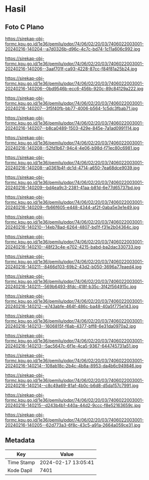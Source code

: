 # Hasil

## Foto C Plano

https://sirekap-obj-formc.kpu.go.id/1e36/pemilu/pdpr/74/06/02/20/03/7406022003001-20240216-140204--a7d0326b-d96c-4c7c-bd74-1c11a606c992.jpg

https://sirekap-obj-formc.kpu.go.id/1e36/pemilu/pdpr/74/06/02/20/03/7406022003001-20240216-140206--3aaf701f-ca93-4228-87cc-f84f81a25b24.jpg

https://sirekap-obj-formc.kpu.go.id/1e36/pemilu/pdpr/74/06/02/20/03/7406022003001-20240216-140206--0bd9546b-ecc6-456b-920c-89c84129a222.jpg

https://sirekap-obj-formc.kpu.go.id/1e36/pemilu/pdpr/74/06/02/20/03/7406022003001-20240216-140207--3f5f40fb-bb77-4006-b564-1c5dc3fbab71.jpg

https://sirekap-obj-formc.kpu.go.id/1e36/pemilu/pdpr/74/06/02/20/03/7406022003001-20240216-140207--b8ca0489-1503-429e-845e-7a1ad0991114.jpg

https://sirekap-obj-formc.kpu.go.id/1e36/pemilu/pdpr/74/06/02/20/03/7406022003001-20240216-140208--52fd1b67-94c4-4e06-b98d-f71ec80c6981.jpg

https://sirekap-obj-formc.kpu.go.id/1e36/pemilu/pdpr/74/06/02/20/03/7406022003001-20240216-140208--a0361b4f-dc1d-4714-a650-7ea68dce9039.jpg

https://sirekap-obj-formc.kpu.go.id/1e36/pemilu/pdpr/74/06/02/20/03/7406022003001-20240216-140209--bd4ea9c3-2381-41aa-b81d-6e77d65737bd.jpg

https://sirekap-obj-formc.kpu.go.id/1e36/pemilu/pdpr/74/06/02/20/03/7406022003001-20240216-140209--fb66f605-e448-4344-af2f-0aba5e3e1e49.jpg

https://sirekap-obj-formc.kpu.go.id/1e36/pemilu/pdpr/74/06/02/20/03/7406022003001-20240216-140210--14eb78ad-6264-4807-bd1f-f31e2b04364c.jpg

https://sirekap-obj-formc.kpu.go.id/1e36/pemilu/pdpr/74/06/02/20/03/7406022003001-20240216-140210--48f23c4e-e702-4215-babd-ba2dac330733.jpg

https://sirekap-obj-formc.kpu.go.id/1e36/pemilu/pdpr/74/06/02/20/03/7406022003001-20240216-140211--8466d103-69b2-43d2-b050-3696a77eaed4.jpg

https://sirekap-obj-formc.kpu.go.id/1e36/pemilu/pdpr/74/06/02/20/03/7406022003001-20240216-140211--569b6493-8fdc-418f-b35c-3f42f564915c.jpg

https://sirekap-obj-formc.kpu.go.id/1e36/pemilu/pdpr/74/06/02/20/03/7406022003001-20240216-140212--e743abfe-464f-486c-ba48-40a5f775e143.jpg

https://sirekap-obj-formc.kpu.go.id/1e36/pemilu/pdpr/74/06/02/20/03/7406022003001-20240216-140213--1606815f-f6ab-4377-bff8-6e31da0970a2.jpg

https://sirekap-obj-formc.kpu.go.id/1e36/pemilu/pdpr/74/06/02/20/03/7406022003001-20240216-140213--5ac5647c-6f1e-4ca5-9367-644745731a51.jpg

https://sirekap-obj-formc.kpu.go.id/1e36/pemilu/pdpr/74/06/02/20/03/7406022003001-20240216-140214--108ab18c-2b4c-4b8a-8953-da4b6c949846.jpg

https://sirekap-obj-formc.kpu.go.id/1e36/pemilu/pdpr/74/06/02/20/03/7406022003001-20240216-140214--c8c49a69-81af-4b0c-b6d8-d5da157c7991.jpg

https://sirekap-obj-formc.kpu.go.id/1e36/pemilu/pdpr/74/06/02/20/03/7406022003001-20240216-140215--d243b4b1-440a-44d2-9ccc-f8e52163659c.jpg

https://sirekap-obj-formc.kpu.go.id/1e36/pemilu/pdpr/74/06/02/20/03/7406022003001-20240216-140205--62d773a3-6f8c-43c5-a91a-2664a059ce31.jpg


## Metadata

| Key        | Value               |
| ---------- | ------------------- |
| Time Stamp | 2024-02-17 13:05:41 |
| Kode Dapil | 7401                |



